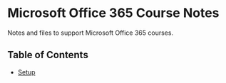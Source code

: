 # Microsoft Office 365 Course Notes

Notes and files to support Microsoft Office 365 courses.

## Table of Contents

* [Setup](/Office365/Setup.md)
